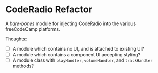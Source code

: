 # CodeRadio Refactor

A _bare-bones_ module for injecting CodeRadio into the various freeCodeCamp platforms.

Thoughts:

- [ ] A module which contains no UI, and is attached to existing UI?
- [ ] A module which contains a component UI accepting styling?
- [ ] A module class with `playHandler`, `volumeHandler`, and `trackHandler` methods?
